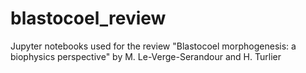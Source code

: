 # blastocoel_review

Jupyter notebooks used for the review "Blastocoel morphogenesis: a biophysics perspective" by M. Le-Verge-Serandour and H. Turlier